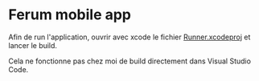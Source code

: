 # Ferum mobile app

Afin de run l'application, ouvrir avec xcode le fichier [Runner.xcodeproj](ferum/ios/Runner.xcodeproj) et lancer le build.

Cela ne fonctionne pas chez moi de build directement dans Visual Studio Code.